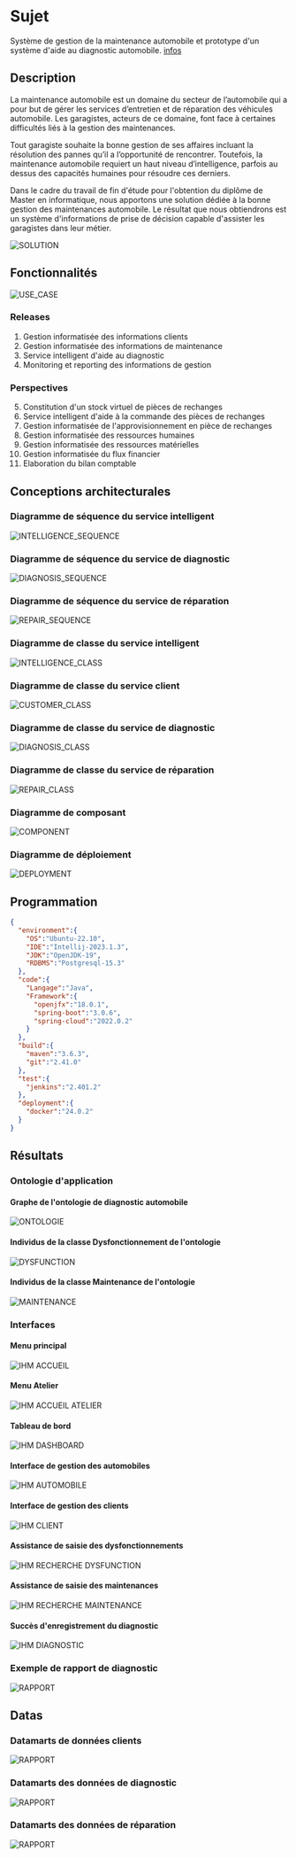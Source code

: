 # Sujet
Système de gestion de la maintenance automobile et prototype d'un système d'aide au diagnostic automobile. [infos](https://github.com/rocdane/loga-project)

## Description
La maintenance automobile est un domaine du secteur de l’automobile qui a pour but de gérer les services d’entretien et de réparation des véhicules automobile. Les garagistes, acteurs de ce domaine, font face à certaines difficultés liés à la gestion des maintenances.

Tout garagiste souhaite la bonne gestion de ses affaires incluant la résolution des pannes qu’il a l’opportunité de rencontrer. Toutefois, la maintenance automobile requiert un haut niveau d’intelligence, parfois au dessus des capacités humaines pour résoudre ces derniers.

Dans le cadre du travail de fin d'étude pour l'obtention du diplôme de Master en informatique, nous apportons une solution dédiée à la bonne gestion des maintenances automobile. Le résultat que nous obtiendrons est un système d'informations de prise de décision capable d'assister les garagistes dans leur métier.

![SOLUTION](media/solution.png)

## Fonctionnalités
![USE_CASE](media/usecase.png)
### Releases
1. Gestion informatisée des informations clients
2. Gestion informatisée des informations de maintenance
3. Service intelligent d'aide au diagnostic
4. Monitoring et reporting des informations de gestion

### Perspectives
5. Constitution d'un stock virtuel de pièces de rechanges
6. Service intelligent d'aide à la commande des pièces de rechanges
7. Gestion informatisée de l'approvisionnement en pièce de rechanges
8. Gestion informatisée des ressources humaines
9. Gestion informatisée des ressources matérielles
10. Gestion informatisée du flux financier
11. Elaboration du bilan comptable


## Conceptions architecturales
### Diagramme de séquence du service intelligent
![INTELLIGENCE_SEQUENCE](media/comportement/intelligence_sequence_diagram.png)
### Diagramme de séquence du service de diagnostic
![DIAGNOSIS_SEQUENCE](media/comportement/diagnosis_sequence_diagram.png)
### Diagramme de séquence du service de réparation
![REPAIR_SEQUENCE](media/comportement/repair_sequence_diagram.png)
### Diagramme de classe du service intelligent
![INTELLIGENCE_CLASS](media/structure/intelligent_service_class_diagram.png)
### Diagramme de classe du service client
![CUSTOMER_CLASS](media/structure/customer_service_class_diagram.png)
### Diagramme de classe du service de diagnostic
![DIAGNOSIS_CLASS](media/structure/diagnosis_service_class_diagram.png)
### Diagramme de classe du service de réparation
![REPAIR_CLASS](media/structure/repair_service_class_diagram.png)
### Diagramme de composant
![COMPONENT](media/structure/component_diagram.png)
### Diagramme de déploiement
![DEPLOYMENT](media/structure/deployment_diagram.png)

## Programmation
```json
{
  "environment":{
  	"OS":"Ubuntu-22.10",
  	"IDE":"Intellij-2023.1.3",
  	"JDK":"OpenJDK-19",
    "RDBMS":"Postgresql-15.3"
  },
  "code":{
  	"Langage":"Java",
    "Framework":{
      "openjfx":"18.0.1",
      "spring-boot":"3.0.6", 
      "spring-cloud":"2022.0.2"
    }
  },
  "build":{
  	"maven":"3.6.3",
  	"git":"2.41.0"
  },
  "test":{
  	"jenkins":"2.401.2"
  },
  "deployment":{
  	"docker":"24.0.2"
  }
}
```
## Résultats
### Ontologie d'application
#### Graphe de l'ontologie de diagnostic automobile
![ONTOLOGIE](media/ontologie/automaintontology.png)
#### Individus de la classe Dysfonctionnement de l'ontologie
![DYSFUNCTION](media/ontologie/indiv_dysfonctionnement.png)
#### Individus de la classe Maintenance de l'ontologie
![MAINTENANCE](media/ontologie/indiv_maintenance.png)
### Interfaces
#### Menu principal
![IHM ACCUEIL](media/ihm/ihm-accueil.png)
#### Menu Atelier
![IHM ACCUEIL ATELIER](media/ihm/ihm-accueil-atelier.png)
#### Tableau de bord
![IHM DASHBOARD](media/ihm/ihm-dashboard.png)
#### Interface de gestion des automobiles
![IHM AUTOMOBILE](media/ihm/ihm-gestion-automobile.png)
#### Interface de gestion des clients
![IHM CLIENT](media/ihm/ihm-gestion-client.png)
#### Assistance de saisie des dysfonctionnements
![IHM RECHERCHE DYSFUNCTION](media/ihm/recherche_dysfonctionnement.png)
#### Assistance de saisie des maintenances
![IHM RECHERCHE MAINTENANCE](media/ihm/recherche_maintenance.png)
#### Succès d'enregistrement du diagnostic
![IHM DIAGNOSTIC](media/ihm/succes_diagnostic.png)
### Exemple de rapport de diagnostic
![RAPPORT](media/rapport_diagnostic.png)

## Datas
### Datamarts de données clients
![RAPPORT](media/data/datamarts_dossier.png)
### Datamarts des données de diagnostic
![RAPPORT](media/data/datamarts_diagnosis.png)
### Datamarts des données de réparation
![RAPPORT](media/data/datamarts_repair.png)
